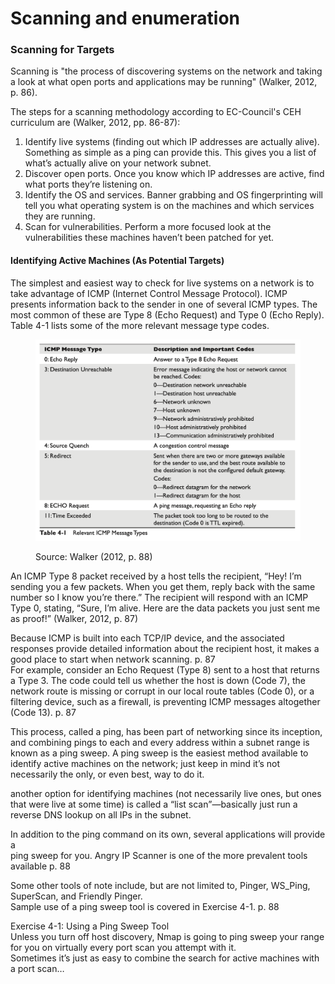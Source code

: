 # Scanning and enumeration

### Scanning for Targets

Scanning is "the process of discovering systems on the network and taking a look at what open ports and applications may be running" (Walker, 2012, p. 86).&#x20;

The steps for a scanning methodology according to EC-Council's CEH curriculum are (Walker, 2012, pp. 86-87):

1. Identify live systems (finding out which IP addresses are actually alive). Something as simple as a ping can provide this. This gives you a list of what’s actually alive on your network subnet.
2. Discover open ports. Once you know which IP addresses are active, find what ports they’re listening on.
3. Identify the OS and services. Banner grabbing and OS fingerprinting will tell you what operating system is on the machines and which services they are running.
4. Scan for vulnerabilities. Perform a more focused look at the vulnerabilities these machines haven’t been patched for yet.&#x20;

#### Identifying Active Machines (As Potential Targets)

The simplest and easiest way to check for live systems on a network is to take advantage of ICMP (Internet Control Message Protocol). ICMP presents information back to the sender in one of several ICMP types. The most common of these are Type 8 (Echo Request) and Type 0 (Echo Reply). Table 4-1 lists some of the more relevant message type codes.

<figure><img src="../../.gitbook/assets/image (2).png" alt="ICMP message types"><figcaption><p>Source: Walker (2012, p. 88)</p></figcaption></figure>

An ICMP Type 8 packet received by a host tells the recipient, “Hey! I’m sending you a few packets. When you get them, reply back with the same number so I know you’re there.” The recipient will respond with an ICMP Type 0, stating, “Sure, I’m alive. Here are the data packets you just sent me as proof!” (Walker, 2012, p. 87)

Because ICMP is built into each TCP/IP device, and the associated responses provide detailed information about the recipient host, it makes a good place to start when network scanning. p. 87\
For example, consider an Echo Request (Type 8) sent to a host that returns a Type 3. The code could tell us whether the host is down (Code 7), the network route is missing or corrupt in our local route tables (Code 0), or a filtering device, such as a firewall, is preventing ICMP messages altogether (Code 13). p. 87

This process, called a ping, has been part of networking since its inception, and combining pings to each and every address within a subnet range is known as a ping sweep. A ping sweep is the easiest method available to identify active machines on the network; just keep in mind it’s not necessarily the only, or even best, way to do it.

another option for identifying machines (not necessarily live ones, but ones that were live at some time) is called a “list scan”—basically just run a reverse DNS lookup on all IPs in the subnet.

In addition to the ping command on its own, several applications will provide a\
ping sweep for you. Angry IP Scanner is one of the more prevalent tools available p. 88

Some other tools of note include, but are not limited to, Pinger, WS\_Ping, SuperScan, and Friendly Pinger.\
Sample use of a ping sweep tool is covered in Exercise 4-1. p. 88

Exercise 4-1: Using a Ping Sweep Tool\
Unless you turn off host discovery, Nmap is going to ping sweep your range for you on virtually every port scan you attempt with it.\
Sometimes it’s just as easy to combine the search for active machines with a port scan…
